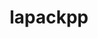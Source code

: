 ---
title: "lapackpp"
layout: cache
categories: [package, develop-2024-02-04]
meta: {"versions": ["2023.11.05"], "compilers": ["cce@=15.0.1", "gcc@=10.3.0", "gcc@=11.4.0", "gcc@=9.4.0", "oneapi@=2024.0.0"], "oss": ["rhel8", "sle_hpc15", "ubuntu20.04", "ubuntu22.04"], "platforms": ["linux"], "targets": ["neoverse_v1", "neoverse_v2", "ppc64le", "x86_64_v3", "x86_64_v4", "zen4"], "stacks": ["e4s", "e4s-cray-rhel", "e4s-cray-sles", "e4s-neoverse-v2", "e4s-neoverse_v1", "e4s-oneapi", "e4s-power", "e4s-rocm-external", "root"], "num_specs": 20, "num_specs_by_stack": {"root": 20, "e4s-cray-rhel": 1, "e4s-cray-sles": 1, "e4s-neoverse_v1": 4, "e4s-power": 2, "e4s": 5, "e4s-rocm-external": 2, "e4s-neoverse-v2": 4, "e4s-oneapi": 1}}
spec_details: [{"hash": "eeie7wjfx63hwsclrbgtks65fjz5jaxc", "compiler": "cce@=15.0.1", "versions": ["2023.11.05"], "os": "rhel8", "platform": "linux", "target": "zen4", "variants": ["build_system=cmake", "build_type=Release", "~cuda", "generator=make", "~ipo", "~rocm", "+shared", "~sycl"], "stacks": ["root", "e4s-cray-rhel"], "size": "-", "tarball": "https://binaries.spack.io/releases/develop-2024-02-04/build_cache/linux-rhel8-zen4/cce-15.0.1/lapackpp-2023.11.05/linux-rhel8-zen4-cce-15.0.1-lapackpp-2023.11.05-eeie7wjfx63hwsclrbgtks65fjz5jaxc.spack"}, {"hash": "77t2dm6ikh4oqvwaolvltkxnvgye3rbz", "compiler": "gcc@=10.3.0", "versions": ["2023.11.05"], "os": "sle_hpc15", "platform": "linux", "target": "x86_64_v4", "variants": ["build_system=cmake", "build_type=Release", "~cuda", "generator=make", "~ipo", "~rocm", "+shared", "~sycl"], "stacks": ["root", "e4s-cray-sles"], "size": "-", "tarball": "https://binaries.spack.io/releases/develop-2024-02-04/build_cache/linux-sle_hpc15-x86_64_v4/gcc-10.3.0/lapackpp-2023.11.05/linux-sle_hpc15-x86_64_v4-gcc-10.3.0-lapackpp-2023.11.05-77t2dm6ikh4oqvwaolvltkxnvgye3rbz.spack"}, {"hash": "raanvfhx4xebo3zgnjvqgpwqge6dauur", "compiler": "gcc@=11.4.0", "versions": ["2023.11.05"], "os": "ubuntu20.04", "platform": "linux", "target": "neoverse_v1", "variants": ["build_system=cmake", "build_type=Release", "~cuda", "generator=make", "~ipo", "~rocm", "+shared", "~sycl"], "stacks": ["root", "e4s-neoverse_v1"], "size": "-", "tarball": "https://binaries.spack.io/releases/develop-2024-02-04/build_cache/linux-ubuntu20.04-neoverse_v1/gcc-11.4.0/lapackpp-2023.11.05/linux-ubuntu20.04-neoverse_v1-gcc-11.4.0-lapackpp-2023.11.05-raanvfhx4xebo3zgnjvqgpwqge6dauur.spack"}, {"hash": "hmnu25sziuoexsjgk456mr463qzthyzu", "compiler": "gcc@=11.4.0", "versions": ["2023.11.05"], "os": "ubuntu20.04", "platform": "linux", "target": "neoverse_v1", "variants": ["build_system=cmake", "build_type=Release", "+cuda", "cuda_arch=90", "generator=make", "~ipo", "~rocm", "+shared", "~sycl"], "stacks": ["root", "e4s-neoverse_v1"], "size": "-", "tarball": "https://binaries.spack.io/releases/develop-2024-02-04/build_cache/linux-ubuntu20.04-neoverse_v1/gcc-11.4.0/lapackpp-2023.11.05/linux-ubuntu20.04-neoverse_v1-gcc-11.4.0-lapackpp-2023.11.05-hmnu25sziuoexsjgk456mr463qzthyzu.spack"}, {"hash": "d266fpzyhzmdnlppbs3nvprdssgc3okc", "compiler": "gcc@=11.4.0", "versions": ["2023.11.05"], "os": "ubuntu20.04", "platform": "linux", "target": "neoverse_v1", "variants": ["build_system=cmake", "build_type=Release", "+cuda", "cuda_arch=80", "generator=make", "~ipo", "~rocm", "+shared", "~sycl"], "stacks": ["root", "e4s-neoverse_v1"], "size": "-", "tarball": "https://binaries.spack.io/releases/develop-2024-02-04/build_cache/linux-ubuntu20.04-neoverse_v1/gcc-11.4.0/lapackpp-2023.11.05/linux-ubuntu20.04-neoverse_v1-gcc-11.4.0-lapackpp-2023.11.05-d266fpzyhzmdnlppbs3nvprdssgc3okc.spack"}, {"hash": "iwnp2gy4hr6px23bswrwu4y4wlupzwhq", "compiler": "gcc@=11.4.0", "versions": ["2023.11.05"], "os": "ubuntu20.04", "platform": "linux", "target": "neoverse_v1", "variants": ["build_system=cmake", "build_type=Release", "+cuda", "cuda_arch=75", "generator=make", "~ipo", "~rocm", "+shared", "~sycl"], "stacks": ["root", "e4s-neoverse_v1"], "size": "-", "tarball": "https://binaries.spack.io/releases/develop-2024-02-04/build_cache/linux-ubuntu20.04-neoverse_v1/gcc-11.4.0/lapackpp-2023.11.05/linux-ubuntu20.04-neoverse_v1-gcc-11.4.0-lapackpp-2023.11.05-iwnp2gy4hr6px23bswrwu4y4wlupzwhq.spack"}, {"hash": "xym6gyb2oemlokpdsa2p4f3oi3gwuz2a", "compiler": "gcc@=9.4.0", "versions": ["2023.11.05"], "os": "ubuntu20.04", "platform": "linux", "target": "ppc64le", "variants": ["build_system=cmake", "build_type=Release", "+cuda", "cuda_arch=70", "generator=make", "~ipo", "~rocm", "+shared", "~sycl"], "stacks": ["e4s-power", "root"], "size": "-", "tarball": "https://binaries.spack.io/releases/develop-2024-02-04/build_cache/linux-ubuntu20.04-ppc64le/gcc-9.4.0/lapackpp-2023.11.05/linux-ubuntu20.04-ppc64le-gcc-9.4.0-lapackpp-2023.11.05-xym6gyb2oemlokpdsa2p4f3oi3gwuz2a.spack"}, {"hash": "lcz3jk44jajexubwdhrpe5z72ddp3wil", "compiler": "gcc@=9.4.0", "versions": ["2023.11.05"], "os": "ubuntu20.04", "platform": "linux", "target": "ppc64le", "variants": ["build_system=cmake", "build_type=Release", "~cuda", "generator=make", "~ipo", "~rocm", "+shared", "~sycl"], "stacks": ["e4s-power", "root"], "size": "-", "tarball": "https://binaries.spack.io/releases/develop-2024-02-04/build_cache/linux-ubuntu20.04-ppc64le/gcc-9.4.0/lapackpp-2023.11.05/linux-ubuntu20.04-ppc64le-gcc-9.4.0-lapackpp-2023.11.05-lcz3jk44jajexubwdhrpe5z72ddp3wil.spack"}, {"hash": "fllpk3awpojzuewdb6zae6ppxtrh62o5", "compiler": "gcc@=11.4.0", "versions": ["2023.11.05"], "os": "ubuntu20.04", "platform": "linux", "target": "x86_64_v3", "variants": ["build_system=cmake", "build_type=Release", "~cuda", "generator=make", "~ipo", "~rocm", "+shared", "~sycl"], "stacks": ["root", "e4s"], "size": "-", "tarball": "https://binaries.spack.io/releases/develop-2024-02-04/build_cache/linux-ubuntu20.04-x86_64_v3/gcc-11.4.0/lapackpp-2023.11.05/linux-ubuntu20.04-x86_64_v3-gcc-11.4.0-lapackpp-2023.11.05-fllpk3awpojzuewdb6zae6ppxtrh62o5.spack"}, {"hash": "26wyx6bmzlnig2lr4ghyjmixr5cfl4jr", "compiler": "gcc@=11.4.0", "versions": ["2023.11.05"], "os": "ubuntu20.04", "platform": "linux", "target": "x86_64_v3", "variants": ["amdgpu_target=gfx908", "build_system=cmake", "build_type=Release", "~cuda", "generator=make", "~ipo", "+rocm", "+shared", "~sycl"], "stacks": ["e4s-rocm-external", "root"], "size": "-", "tarball": "https://binaries.spack.io/releases/develop-2024-02-04/build_cache/linux-ubuntu20.04-x86_64_v3/gcc-11.4.0/lapackpp-2023.11.05/linux-ubuntu20.04-x86_64_v3-gcc-11.4.0-lapackpp-2023.11.05-26wyx6bmzlnig2lr4ghyjmixr5cfl4jr.spack"}, {"hash": "7llgrgbm7mcz6m3ffvicbwfhkr7cfrng", "compiler": "gcc@=11.4.0", "versions": ["2023.11.05"], "os": "ubuntu20.04", "platform": "linux", "target": "x86_64_v3", "variants": ["amdgpu_target=gfx90a", "build_system=cmake", "build_type=Release", "~cuda", "generator=make", "~ipo", "+rocm", "+shared", "~sycl"], "stacks": ["e4s-rocm-external", "root"], "size": "-", "tarball": "https://binaries.spack.io/releases/develop-2024-02-04/build_cache/linux-ubuntu20.04-x86_64_v3/gcc-11.4.0/lapackpp-2023.11.05/linux-ubuntu20.04-x86_64_v3-gcc-11.4.0-lapackpp-2023.11.05-7llgrgbm7mcz6m3ffvicbwfhkr7cfrng.spack"}, {"hash": "ubrxzemq6bsbzyi4nxlsqkpfyxdyc6mq", "compiler": "gcc@=11.4.0", "versions": ["2023.11.05"], "os": "ubuntu20.04", "platform": "linux", "target": "x86_64_v3", "variants": ["amdgpu_target=gfx90a", "build_system=cmake", "build_type=Release", "~cuda", "generator=make", "~ipo", "+rocm", "+shared", "~sycl"], "stacks": ["root", "e4s"], "size": "-", "tarball": "https://binaries.spack.io/releases/develop-2024-02-04/build_cache/linux-ubuntu20.04-x86_64_v3/gcc-11.4.0/lapackpp-2023.11.05/linux-ubuntu20.04-x86_64_v3-gcc-11.4.0-lapackpp-2023.11.05-ubrxzemq6bsbzyi4nxlsqkpfyxdyc6mq.spack"}, {"hash": "vxy3xhfswqy6mvmklx6gybfhuduyty2q", "compiler": "gcc@=11.4.0", "versions": ["2023.11.05"], "os": "ubuntu20.04", "platform": "linux", "target": "x86_64_v3", "variants": ["build_system=cmake", "build_type=Release", "+cuda", "cuda_arch=80", "generator=make", "~ipo", "~rocm", "+shared", "~sycl"], "stacks": ["root", "e4s"], "size": "-", "tarball": "https://binaries.spack.io/releases/develop-2024-02-04/build_cache/linux-ubuntu20.04-x86_64_v3/gcc-11.4.0/lapackpp-2023.11.05/linux-ubuntu20.04-x86_64_v3-gcc-11.4.0-lapackpp-2023.11.05-vxy3xhfswqy6mvmklx6gybfhuduyty2q.spack"}, {"hash": "7ximptymqcqmapyfx2y2zkmnfvatnxfb", "compiler": "gcc@=11.4.0", "versions": ["2023.11.05"], "os": "ubuntu20.04", "platform": "linux", "target": "x86_64_v3", "variants": ["build_system=cmake", "build_type=Release", "+cuda", "cuda_arch=90", "generator=make", "~ipo", "~rocm", "+shared", "~sycl"], "stacks": ["root", "e4s"], "size": "-", "tarball": "https://binaries.spack.io/releases/develop-2024-02-04/build_cache/linux-ubuntu20.04-x86_64_v3/gcc-11.4.0/lapackpp-2023.11.05/linux-ubuntu20.04-x86_64_v3-gcc-11.4.0-lapackpp-2023.11.05-7ximptymqcqmapyfx2y2zkmnfvatnxfb.spack"}, {"hash": "n72nd5vlkfdcf6ahkyhbb3qsiozjij6c", "compiler": "gcc@=11.4.0", "versions": ["2023.11.05"], "os": "ubuntu20.04", "platform": "linux", "target": "x86_64_v3", "variants": ["amdgpu_target=gfx908", "build_system=cmake", "build_type=Release", "~cuda", "generator=make", "~ipo", "+rocm", "+shared", "~sycl"], "stacks": ["root", "e4s"], "size": "-", "tarball": "https://binaries.spack.io/releases/develop-2024-02-04/build_cache/linux-ubuntu20.04-x86_64_v3/gcc-11.4.0/lapackpp-2023.11.05/linux-ubuntu20.04-x86_64_v3-gcc-11.4.0-lapackpp-2023.11.05-n72nd5vlkfdcf6ahkyhbb3qsiozjij6c.spack"}, {"hash": "6oeh4dyuda42s45vooxjg3bcrnanxvbg", "compiler": "gcc@=11.4.0", "versions": ["2023.11.05"], "os": "ubuntu22.04", "platform": "linux", "target": "neoverse_v2", "variants": ["build_system=cmake", "build_type=Release", "~cuda", "generator=make", "~ipo", "~rocm", "+shared", "~sycl"], "stacks": ["root", "e4s-neoverse-v2"], "size": "-", "tarball": "https://binaries.spack.io/releases/develop-2024-02-04/build_cache/linux-ubuntu22.04-neoverse_v2/gcc-11.4.0/lapackpp-2023.11.05/linux-ubuntu22.04-neoverse_v2-gcc-11.4.0-lapackpp-2023.11.05-6oeh4dyuda42s45vooxjg3bcrnanxvbg.spack"}, {"hash": "v2su7osgbdmcho52bczhfeshdm3g7qkl", "compiler": "gcc@=11.4.0", "versions": ["2023.11.05"], "os": "ubuntu22.04", "platform": "linux", "target": "neoverse_v2", "variants": ["build_system=cmake", "build_type=Release", "+cuda", "cuda_arch=90", "generator=make", "~ipo", "~rocm", "+shared", "~sycl"], "stacks": ["root", "e4s-neoverse-v2"], "size": "-", "tarball": "https://binaries.spack.io/releases/develop-2024-02-04/build_cache/linux-ubuntu22.04-neoverse_v2/gcc-11.4.0/lapackpp-2023.11.05/linux-ubuntu22.04-neoverse_v2-gcc-11.4.0-lapackpp-2023.11.05-v2su7osgbdmcho52bczhfeshdm3g7qkl.spack"}, {"hash": "her4su23h3osvwp7fna2x2otd7ltlfmy", "compiler": "gcc@=11.4.0", "versions": ["2023.11.05"], "os": "ubuntu22.04", "platform": "linux", "target": "neoverse_v2", "variants": ["build_system=cmake", "build_type=Release", "+cuda", "cuda_arch=80", "generator=make", "~ipo", "~rocm", "+shared", "~sycl"], "stacks": ["root", "e4s-neoverse-v2"], "size": "-", "tarball": "https://binaries.spack.io/releases/develop-2024-02-04/build_cache/linux-ubuntu22.04-neoverse_v2/gcc-11.4.0/lapackpp-2023.11.05/linux-ubuntu22.04-neoverse_v2-gcc-11.4.0-lapackpp-2023.11.05-her4su23h3osvwp7fna2x2otd7ltlfmy.spack"}, {"hash": "ed6z6ifillit7imitlp3xgcyruhzsidi", "compiler": "gcc@=11.4.0", "versions": ["2023.11.05"], "os": "ubuntu22.04", "platform": "linux", "target": "neoverse_v2", "variants": ["build_system=cmake", "build_type=Release", "+cuda", "cuda_arch=75", "generator=make", "~ipo", "~rocm", "+shared", "~sycl"], "stacks": ["root", "e4s-neoverse-v2"], "size": "-", "tarball": "https://binaries.spack.io/releases/develop-2024-02-04/build_cache/linux-ubuntu22.04-neoverse_v2/gcc-11.4.0/lapackpp-2023.11.05/linux-ubuntu22.04-neoverse_v2-gcc-11.4.0-lapackpp-2023.11.05-ed6z6ifillit7imitlp3xgcyruhzsidi.spack"}, {"hash": "ubdo3wky2ryo42qfbbbnmq6677njgtjf", "compiler": "oneapi@=2024.0.0", "versions": ["2023.11.05"], "os": "ubuntu22.04", "platform": "linux", "target": "x86_64_v3", "variants": ["build_system=cmake", "build_type=Release", "~cuda", "generator=make", "~ipo", "~rocm", "+shared", "~sycl"], "stacks": ["root", "e4s-oneapi"], "size": "-", "tarball": "https://binaries.spack.io/releases/develop-2024-02-04/build_cache/linux-ubuntu22.04-x86_64_v3/oneapi-2024.0.0/lapackpp-2023.11.05/linux-ubuntu22.04-x86_64_v3-oneapi-2024.0.0-lapackpp-2023.11.05-ubdo3wky2ryo42qfbbbnmq6677njgtjf.spack"}]
---